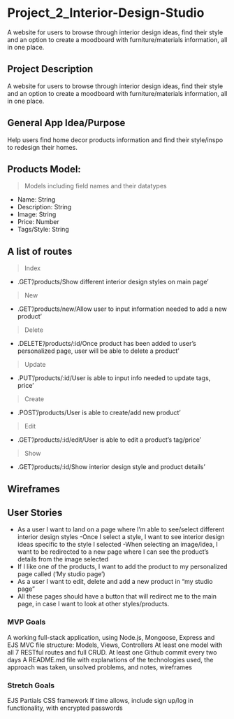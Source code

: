 # Project_2_Interior-Design-Studio
A website for users to browse through interior design ideas, find their style and an option to create a moodboard with furniture/materials information, all in one place.

## Project Description
A website for users to browse through interior design ideas, find their style and an option to create a moodboard with furniture/materials information, all in one place.


## General App Idea/Purpose<br />
Help users find home decor products information and find their style/inspo to redesign their homes.

## Products Model:
> Models including field names and their datatypes<br />
- Name: String <br />
- Description: String  <br />
- Image: String <br />
- Price: Number <br />
- Tags/Style: String <br />

## A list of routes <br />
>Index <br />
- .GET’/products/Show different interior design styles on main page’ <br />
>New <br />
- .GET’/products/new/Allow user to input information needed to add a new product’ <br />
>Delete <br />
- .DELETE’/products/:id/Once product has been added to user’s personalized page, user will be able to delete a product’ <br />
>Update <br />
- .PUT’/products/:id/User is able to input info needed to update tags, price’ <br />
>Create <br />
- .POST’/products/User is able to create/add new product’ <br />
>Edit <br />
- .GET’/products/:id/edit/User is able to edit a product’s tag/price’ <br />
>Show <br />
- .GET’/products/:id/Show interior design style and product details’ <br />

## Wireframes
> 

## User Stories

- As a user I want to land on a page where I’m able to see/select different interior design styles 
-Once I select a style, I want to see interior design ideas specific to the style I selected
-When selecting an image/idea, I want to be redirected to a new page where I can see the product’s details from the image selected 
- If I like one of the products, I want to add the product to my personalized page called (‘My studio page’)
- As a user I want to edit, delete and add a new product in “my studio page”
- All these pages should have a button that will redirect me to the main page, in case I want to look at other styles/products.

### MVP Goals
A working full-stack application, using Node.js, Mongoose, Express and EJS
MVC file structure: Models, Views, Controllers
At least one model with all 7 RESTful routes and full CRUD.
At least one Github commit every two days
A README.md file with explanations of the technologies used, the approach was taken, unsolved problems, and notes, wireframes

### Stretch Goals
EJS Partials
CSS framework 
If time allows, include sign up/log in functionality, with encrypted passwords


